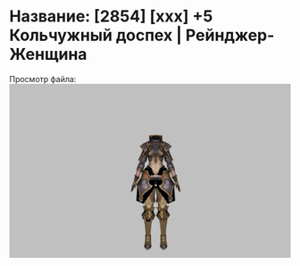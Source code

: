# Название: [2854] [xxx] +5 Кольчужный доспех | Рейнджер-Женщина

Просмотр файла:
![p030002.png](p030002.png)